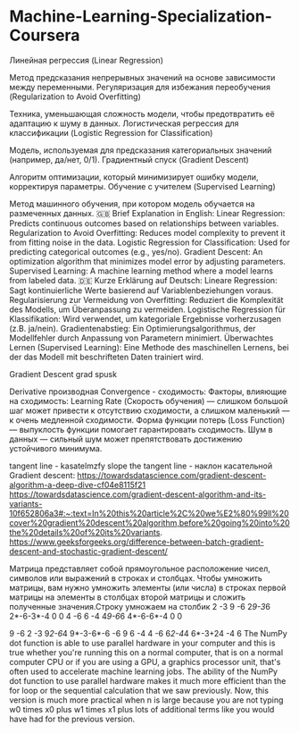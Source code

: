 # Machine-Learning-Specialization-Coursera
Линейная регрессия (Linear Regression)

Метод предсказания непрерывных значений на основе зависимости между переменными.
Регуляризация для избежания переобучения (Regularization to Avoid Overfitting)

Техника, уменьшающая сложность модели, чтобы предотвратить её адаптацию к шуму в данных.
Логистическая регрессия для классификации (Logistic Regression for Classification)

Модель, используемая для предсказания категориальных значений (например, да/нет, 0/1).
Градиентный спуск (Gradient Descent)

Алгоритм оптимизации, который минимизирует ошибку модели, корректируя параметры.
Обучение с учителем (Supervised Learning)

Метод машинного обучения, при котором модель обучается на размеченных данных.
🇬🇧 Brief Explanation in English:
Linear Regression: Predicts continuous outcomes based on relationships between variables.
Regularization to Avoid Overfitting: Reduces model complexity to prevent it from fitting noise in the data.
Logistic Regression for Classification: Used for predicting categorical outcomes (e.g., yes/no).
Gradient Descent: An optimization algorithm that minimizes model error by adjusting parameters.
Supervised Learning: A machine learning method where a model learns from labeled data.
🇩🇪 Kurze Erklärung auf Deutsch:
Lineare Regression: Sagt kontinuierliche Werte basierend auf Variablenbeziehungen voraus.
Regularisierung zur Vermeidung von Overfitting: Reduziert die Komplexität des Modells, um Überanpassung zu vermeiden.
Logistische Regression für Klassifikation: Wird verwendet, um kategoriale Ergebnisse vorherzusagen (z.B. ja/nein).
Gradientenabstieg: Ein Optimierungsalgorithmus, der Modellfehler durch Anpassung von Parametern minimiert.
Überwachtes Lernen (Supervised Learning): Eine Methode des maschinellen Lernens, bei der das Modell mit beschrifteten Daten trainiert wird.





Gradient Descent grad spusk

Derivative производная 
Convergence - сходимость:
 Факторы, влияющие на сходимость:
Learning Rate (Скорость обучения) — слишком большой шаг может привести к отсутствию сходимости, а слишком маленький — к очень медленной сходимости.
Форма функции потерь (Loss Function) — выпуклость функции помогает гарантировать сходимость.
Шум в данных — сильный шум может препятствовать достижению устойчивого минимума.


tangent line - kasatelmzfy
slope the tangent line - наклон касательной
Gradient descent:
https://towardsdatascience.com/gradient-descent-algorithm-a-deep-dive-cf04e8115f21
https://towardsdatascience.com/gradient-descent-algorithm-and-its-variants-10f652806a3#:~:text=In%20this%20article%2C%20we%E2%80%99ll%20cover%20gradient%20descent%20algorithm,before%20going%20into%20the%20details%20of%20its%20variants.
https://www.geeksforgeeks.org/difference-between-batch-gradient-descent-and-stochastic-gradient-descent/

Матрица представляет собой прямоугольное расположение чисел, символов или выражений в строках и столбцах. Чтобы умножить матрицы, вам нужно умножить элементы (или числа) в строках первой матрицы на элементы в столбцах второй матрицы и сложить полученные значения.Строку умножаем на столбик
2  -3     9  -6        2*9-3*6     2*-6-3*-4         0   0
4  -6    6   -4        4*9-6*6    4*-6-6*-4          0   0

9  -6    2  -3         9*2-6*4   9*-3-6*-6         -6  9
6  -4    4  -6         6*2-4*4   6*-3+24           -4  6
The NumPy dot function is able to use parallel hardware in your computer and this is true whether you're running this on a normal computer, that is on a normal computer CPU or if you are using a GPU, a graphics processor unit, that's often used to accelerate machine learning jobs. The ability of the NumPy dot function to use parallel hardware makes it much more efficient than the for loop or the sequential calculation that we saw previously. Now, this version is much more practical when n is large because you are not typing w0 times x0 plus w1 times x1 plus lots of additional terms like you would have had for the previous version. 
